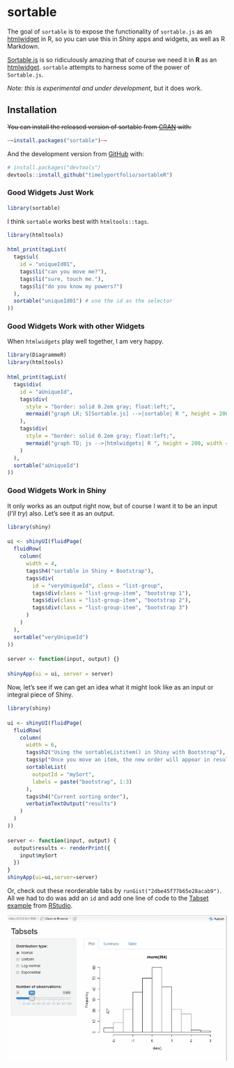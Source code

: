 
<!-- README.md is generated from README.Rmd. Please edit that file -->

# sortable

<!-- badges: start -->

<!-- badges: end -->

The goal of `sortable` is to expose the functionality of `sortable.js`
as an [htmlwidget](https://htmlwidgets.org) in R, so you can use this in
Shiny apps and widgets, as well as R Markdown.

[Sortable.js](https://rubaxa.github.io/Sortable) is so ridiculously
amazing that of course we need it in **R** as an
[htmlwidget](https://htmlwidgets.org). `sortable` attempts to harness
some of the power of `Sortable.js`.

*Note: this is experimental and under development*, but it does work.

## Installation

~~You can install the released version of sortable from
[CRAN](https://CRAN.R-project.org) with:~~

``` r
~~install.packages("sortable")~~
```

And the development version from [GitHub](https://github.com/) with:

``` r
# install.packages("devtools")
devtools::install_github("timelyportfolio/sortableR")
```

### Good Widgets Just Work

``` r
library(sortable)
```

I think `sortable` works best with `htmltools::tags`.

``` r
library(htmltools)

html_print(tagList(
  tags$ul(
    id = "uniqueId01",
    tags$li("can you move me?"),
    tags$li("sure, touch me."),
    tags$li("do you know my powers?")
  ),
  sortable("uniqueId01") # use the id as the selector
))
```

### Good Widgets Work with other Widgets

When `htmlwidgets` play well together, I am very happy.

``` r
library(DiagrammeR)
library(htmltools)

html_print(tagList(
  tags$div(
    id = "aUniqueId",
    tags$div(
      style = "border: solid 0.2em gray; float:left;",
      mermaid("graph LR; S[Sortable.js] -->|sortable| R ", height = 200, width = 200)
    ),
    tags$div(
      style = "border: solid 0.2em gray; float:left;",
      mermaid("graph TD; js -->|htmlwidgets| R ", height = 200, width = 200)
    )
  ),
  sortable("aUniqueId")
))
```

### Good Widgets Work in Shiny

It only works as an output right now, but of course I want it to be an
input (*I’ll try*) also. Let’s see it as an output.

``` r
library(shiny)

ui <- shinyUI(fluidPage(
  fluidRow(
    column(
      width = 4,
      tags$h4("sortable in Shiny + Bootstrap"),
      tags$div(
        id = "veryUniqueId", class = "list-group",
        tags$div(class = "list-group-item", "bootstrap 1"),
        tags$div(class = "list-group-item", "bootstrap 2"),
        tags$div(class = "list-group-item", "bootstrap 3")
      )
    )
  ),
  sortable("veryUniqueId")
))

server <- function(input, output) {}

shinyApp(ui = ui, server = server)
```

Now, let’s see if we can get an idea what it might look like as an input
or integral piece of Shiny.

``` r
library(shiny)

ui <- shinyUI(fluidPage(
  fluidRow(
    column(
      width = 6,
      tags$h2("Using the sortableListitem() in Shiny with Bootstrap"),
      tags$p("Once you move an item, the new order will appear in results"),
      sortableList(
        outputId = "mySort",
        labels = paste("bootstrap", 1:3)
      ),
      tags$h4("Current sorting order"),
      verbatimTextOutput("results")
    )
  )
))

server <- function(input, output) {
  output$results <- renderPrint({
    input$mySort
  })
}
shinyApp(ui=ui,server=server)
```

Or, check out these reorderable tabs by
`runGist("2dbe45f77b65e28acab9")`. All we had to do was add an `id` and
add one line of code to the [Tabset
example](https://github.com/rstudio/shiny-examples/tree/master/006-tabsets)
from [RStudio](https://rstudio.com).

<img src="inst/images/sortable_tabs.gif"/>
